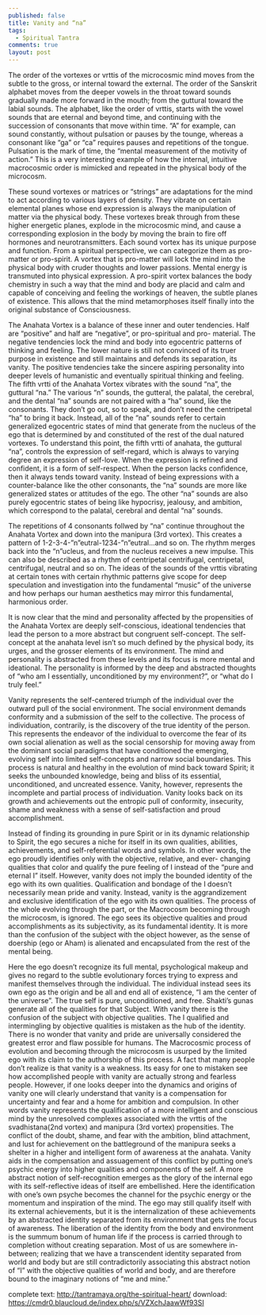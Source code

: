```yaml
---
published: false
title: Vanity and “na”
tags: 
  - Spiritual Tantra
comments: true
layout: post
---
```





The order of the vortexes or vrttis of the microcosmic mind moves from the subtle to the gross, or internal toward the external. The order of the Sanskrit alphabet moves from the deeper vowels in the throat toward sounds gradually made more forward in the mouth; from the guttural toward the labial sounds. The alphabet, like the order of vrttis, starts with the vowel sounds that are eternal and beyond time, and continuing with the succession of consonants that move within time. “A” for example, can sound constantly, without pulsation or pauses by the tounge, whereas a consonant like “ga” or “ca” requires pauses and repetitions of the tongue. Pulsation is the mark of time, the “mental measurement of the motivity of action.” This is a very interesting example of how the internal, intuitive macrocosmic order is mimicked and repeated in the physical body of the microcosm.

These sound vortexes or matrices or “strings” are adaptations for the mind to act according to various layers of density. They vibrate on certain elemental planes whose end expression is always the manipulation of matter via the physical body. These vortexes break through from these higher energetic planes, explode in the microcosmic mind, and cause a corresponding explosion in the body by moving the brain to fire off hormones and neurotransmitters. Each sound vortex has its unique purpose and function. From a spiritual perspective, we can categorize them as pro-matter or pro-spirit. A vortex that is pro-matter will lock the mind into the physical body with cruder thoughts and lower passions. Mental energy is transmuted into physical expression. A pro-spirit vortex balances the body chemistry in such a way that the mind and body are placid and calm and capable of conceiving and feeling the workings of heaven, the subtle planes of existence. This allows that the mind metamorphoses itself finally into the original substance of Consciousness.

The Anahata Vortex is a balance of these inner and outer tendencies. Half are “positive” and half are “negative”, or pro-spiritual and pro- material. The negative tendencies lock the mind and body into egocentric patterns of thinking and feeling. The lower nature is still not convinced of its truer purpose in existence and still maintains and defends its separation, its vanity. The positive tendencies take the sincere aspiring personality into deeper levels of humanistic and eventually spiritual thinking and feeling. The fifth vrtti of the Anahata Vortex vibrates with the sound “na”, the guttural “na.” The various “n” sounds, the gutteral, the palatal, the cerebral, and the dental “na” sounds are not paired with a “ha” sound, like the consonants. They don’t go out, so to speak, and don’t need the centripetal “ha” to bring it back. Instead, all of the “na” sounds refer to certain generalized egocentric states of mind that generate from the nucleus of the ego that is determined by and constituted of the rest of the dual natured vortexes. To understand this point, the fifth vrtti of anahata, the guttural “na”, controls the expression of self-regard, which is always to varying degree an expression of self-love. When the expression is refined and confident, it is a form of self-respect. When the person lacks confidence, then it always tends toward vanity. Instead of being expressions with a counter-balance like the other consonants, the “na” sounds are more like generalized states or attitudes of the ego. The other “na” sounds are also purely egocentric states of being like hypocrisy, jealousy, and ambition, which correspond to the palatal, cerebral and dental “na” sounds.

The repetitions of 4 consonants follwed by “na” continue throughout the Anahata Vortex and down into the manipura (3rd vortex). This creates a pattern of 1-2-3-4-”n”eutral-1234-”n”eutral…and so on. The rhythm merges back into the “n”ucleus, and from the nucleus receives a new impulse. This can also be described as a rhythm of centripetal centrifugal, centripetal, centrifugal, neutral and so on. The ideas of the sounds of the vrttis vibrating at certain tones with certain rhythmic patterns give scope for deep speculation and investigation into the fundamental “music” of the universe and how perhaps our human aesthetics may mirror this fundamental, harmonious order.

It is now clear that the mind and personality affected by the propensities of the Anahata Vortex are deeply self-conscious, ideational tendencies that lead the person to a more abstract but congruent self-concept. The self- concept at the anahata level isn’t so much defined by the physical body, its urges, and the grosser elements of its environment. The mind and personality is abstracted from these levels and its focus is more mental and ideational. The personality is informed by the deep and abstracted thoughts of “who am I essentially, unconditioned by my environment?”, or “what do I truly feel.”

Vanity represents the self-centered triumph of the individual over the outward pull of the social environment. The social environment demands conformity and a submission of the self to the collective. The process of individuation, contrarily, is the discovery of the true identity of the person. This represents the endeavor of the individual to overcome the fear of its own social alienation as well as the social censorship for moving away from the dominant social paradigms that have conditioned the emerging, evolving self into limited self-concepts and narrow social boundaries. This process is natural and healthy in the evolution of mind back toward Spirit; it seeks the unbounded knowledge, being and bliss of its essential, unconditioned, and uncreated essence. Vanity, however, represents the incomplete and partial process of individuation. Vanity looks back on its growth and achievements out the entropic pull of conformity, insecurity, shame and weakness with a sense of self-satisfaction and proud accomplishment.

Instead of finding its grounding in pure Spirit or in its dynamic relationship to Spirit, the ego secures a niche for itself in its own qualities, abilities, achievements, and self-referential words and symbols. In other words, the ego proudly identifies only with the objective, relative, and ever- changing qualities that color and qualify the pure feeling of I instead of the “pure and eternal I” itself. However, vanity does not imply the bounded identity of the ego with its own qualities. Qualification and bondage of the I doesn’t necessarily mean pride and vanity. Instead, vanity is the aggrandizement and exclusive identification of the ego with its own qualities. The process of the whole evolving through the part, or the Macrocosm becoming through the microcosm, is ignored. The ego sees its objective qualities and proud accomplishments as its subjectivity, as its fundamental identity. It is more than the confusion of the subject with the object however, as the sense of doership (ego or Aham) is alienated and encapsulated from the rest of the mental being.

Here the ego doesn’t recognize its full mental, psychological makeup and gives no regard to the subtle evolutionary forces trying to express and manifest themselves through the individual. The individual instead sees its own ego as the origin and be all and end all of existence, “I am the center of the universe”. The true self is pure, unconditioned, and free. Shakti’s gunas generate all of the qualities for that Subject. With vanity there is the confusion of the subject with objective qualities. The I qualified and intermingling by objective qualities is mistaken as the hub of the identity. There is no wonder that vanity and pride are universally considered the greatest error and flaw possible for humans. The Macrocosmic process of evolution and becoming through the microcosm is usurped by the limited ego with its claim to the authorship of this process. A fact that many people don’t realize is that vanity is a weakness. Its easy for one to mistaken see how accomplished people with vanity are actually strong and fearless people. However, if one looks deeper into the dynamics and origins of vanity one will clearly understand that vanity is a compensation for uncertainty and fear and a home for ambition and compulsion. In other words vanity represents the qualification of a more intelligent and conscious mind by the unresolved complexes associated with the vrttis of the svadhistana(2nd vortex) and manipura (3rd vortex) propensities. The conflict of the doubt, shame, and fear with the ambition, blind attachment, and lust for achievement on the battleground of the manipura seeks a shelter in a higher and intelligent form of awareness at the anahata. Vanity aids in the compensation and assuagement of this conflict by putting one’s psychic energy into higher qualities and components of the self. A more abstract notion of self-recognition emerges as the glory of the internal ego with its self-reflective ideas of itself are embellished. Here the identification with one’s own psyche becomes the channel for the psychic energy or the momentum and inspiration of the mind. The ego may still qualify itself with its external achievements, but it is the internalization of these achievements by an abstracted identity separated from its environment that gets the focus of awareness. The liberation of the identity from the body and environment is the summum bonum of human life if the process is carried through to completion without creating separation. Most of us are somewhere in- between; realizing that we have a transcendent identity separated from world and body but are still contradictorily associating this abstract notion of “I” with the objective qualities of world and body, and are therefore bound to the imaginary notions of “me and mine.”

complete text: http://tantramaya.org/the-spiritual-heart/
download:  https://cmdr0.blaucloud.de/index.php/s/VZXchJaawWf93SI
